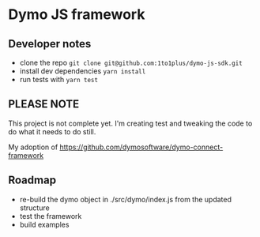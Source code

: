 # Dymo JS framework

## Developer notes

* clone the repo `git clone git@github.com:1to1plus/dymo-js-sdk.git`
* install dev dependencies `yarn install`
* run tests with `yarn test`

## PLEASE NOTE

This project is not complete yet. I'm creating test and tweaking the code to do what it needs to do still.

My adoption of https://github.com/dymosoftware/dymo-connect-framework

## Roadmap

* re-build the dymo object in ./src/dymo/index.js from the updated structure
* test the framework
* build examples

